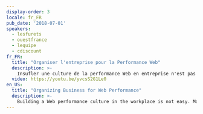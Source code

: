 ```yaml
---
display-order: 3
locale: fr_FR
pub_date: '2018-07-01'
speakers:
  - lesfurets
  - ouestfrance
  - lequipe
  - cdiscount
fr_FR:
  title: "Organiser l'entreprise pour la Performance Web"
  description: >-
    Insufler une culture de la performance Web en entreprise n'est pas une chose aisée. Les managers doivent imaginer les modalités de l'organisation des projets (équipes transverses ou équipes spécialisées, champions…), définir les budgets, faire adhérer leurs équipes à de nouvelles valeurs en utilisant divers leviers de motivation. Plusieurs acteurs français se réuniront lors d'une table ronde pour partager leurs retours.
  video: https://youtu.be/yvcsS2G1Le0
en_US:
  title: "Organizing Business for Web Performance"
  description: >-
    Building a Web performance culture in the workplace is not easy. Managers must imagine how projects are organized (transversal or specialized teams, champions, etc.), define budgets, make their teams adhere to new values by using various motivational leverage. Several French actors will exchange during this roundtable to compare their experiences.
---
```

